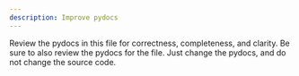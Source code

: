 ```yaml
---
description: Improve pydocs
---
```


Review the pydocs in this file for correctness, completeness, and clarity.  Be sure to also review the pydocs for the file.  Just change the pydocs, and do not change the source code.